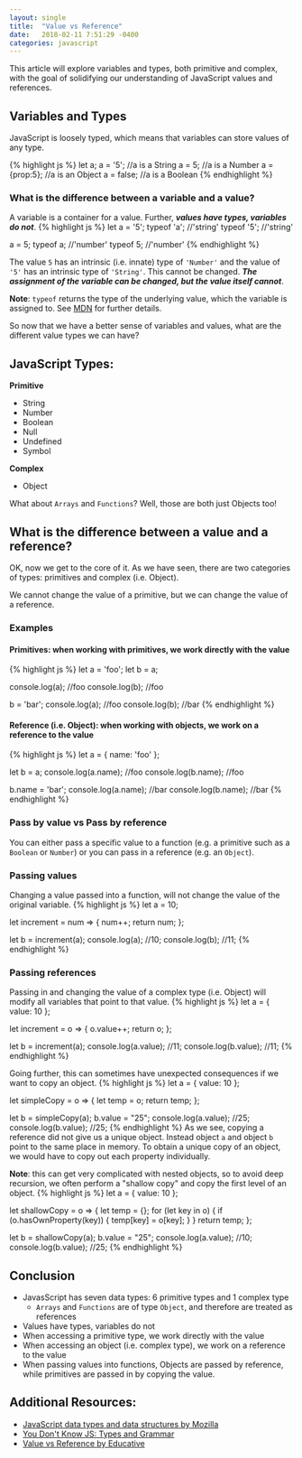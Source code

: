 ```yaml
---
layout: single
title:  "Value vs Reference"
date:   2018-02-11 7:51:29 -0400
categories: javascript
---
```

This article will explore variables and types, both primitive and complex, with the goal of solidifying our understanding of JavaScript values and references.

## Variables and Types
JavaScript is loosely typed, which means that variables can store values of any type.

{% highlight js %}
let a;
a = '5';        //a is a String
a = 5;          //a is a Number
a = {prop:5};   //a is an Object
a = false;      //a is a Boolean
{% endhighlight %}

### What is the difference between a variable and a value?
A variable is a container for a value. Further, **_values have types, variables do not_**.
{% highlight js %}
let a = '5';
typeof 'a';   //'string'
typeof '5';   //'string'

a = 5;
typeof a;     //'number'
typeof 5;     //'number'
{% endhighlight %}

The value `5` has an intrinsic (i.e. innate) type of `'Number'` and the value of `'5'` has an intrinsic type of `'String'`.  This cannot be changed. **_The assignment of the variable can be changed, but the value itself cannot_**.

**Note**: `typeof` returns the type of the underlying value, which the variable is assigned to. See [MDN](https://developer.mozilla.org/en-US/docs/Web/JavaScript/Reference/Operators/typeof) for further details.

So now that we have a better sense of variables and values, what are the different value types we can have?

## JavaScript Types:
**Primitive**
- String
- Number
- Boolean
- Null
- Undefined
- Symbol

**Complex**
- Object

What about `Arrays` and `Functions`? Well, those are both just Objects too!

## What is the difference between a value and a reference?
OK, now we get to the core of it. As we have seen, there are two categories of types: primitives and complex (i.e. Object).

We cannot change the value of a primitive, but we can change the value of a reference.

### Examples
#### Primitives: when working with primitives, we work directly with the value
{% highlight js %}
let a = 'foo';
let b = a;

console.log(a);  //foo
console.log(b);  //foo

b = 'bar';
console.log(a);  //foo
console.log(b);  //bar
{% endhighlight %}

#### Reference (i.e. Object): when working with objects, we work on a reference to the value
{% highlight js %}
let a = {
  name: 'foo'
};

let b = a;
console.log(a.name);  //foo
console.log(b.name);  //foo

b.name = 'bar';
console.log(a.name);  //bar
console.log(b.name);  //bar
{% endhighlight %}

### Pass by value vs Pass by reference
You can either pass a specific value to a function (e.g. a primitive such as a `Boolean` or `Number`) or you can pass in a reference (e.g. an `Object`).

### Passing values
Changing a value passed into a function, will not change the value of the original variable.
{% highlight js %}
let a = 10;

let increment = num => {
  num++;
  return num;
};

let b = increment(a);
console.log(a); //10;
console.log(b); //11;
{% endhighlight %}


### Passing references
Passing in and changing the value of a complex type (i.e. Object) will modify all variables that point to that value.
{% highlight js %}
let a = {
  value: 10
};

let increment = o => {
  o.value++;
  return o;
};

let b = increment(a);
console.log(a.value); //11;
console.log(b.value); //11;
{% endhighlight %}

Going further, this can sometimes have unexpected consequences if we want to copy an object.
{% highlight js %}
let a = {
  value: 10
};

let simpleCopy = o => {
  let temp = o;
  return temp;
};

let b = simpleCopy(a);
b.value = "25";
console.log(a.value); //25;
console.log(b.value); //25;
{% endhighlight %}
As we see, copying a reference did not give us a unique object. Instead object `a` and object `b` point to the same place in memory.  To obtain a unique copy of an object, we would have to copy out each property individually.  

**Note**: this can get very complicated with nested objects, so to avoid deep recursion, we often perform a "shallow copy" and copy the first level of an object.
{% highlight js %}
let a = {
  value: 10
};

let shallowCopy = o => {
  let temp = {};
  for (let key in o) {
    if (o.hasOwnProperty(key)) {
      temp[key] = o[key];
    }
  }
  return temp;
};

let b = shallowCopy(a);
b.value = "25";
console.log(a.value); //10;
console.log(b.value); //25;
{% endhighlight %}

## Conclusion
- JavasScript has seven data types: 6 primitive types and 1 complex type
  - `Arrays` and `Functions` are of type `Object`, and therefore are treated as references
- Values have types, variables do not
- When accessing a primitive type, we work directly with the value
- When accessing an object (i.e. complex type), we work on a reference to the value
- When passing values into functions, Objects are passed by reference, while primitives are passed in by copying the value.

## **Additional Resources**:
- [JavaScript data types and data structures by Mozilla](https://developer.mozilla.org/en-US/docs/Web/JavaScript/Data_structures)
- [You Don't Know JS: Types and Grammar](https://github.com/getify/You-Dont-Know-JS/tree/master/types%20%26%20grammar)
- [Value vs Reference by Educative](https://www.educative.io/collection/page/5679346740101120/5707702298738688/5685265389584384)
